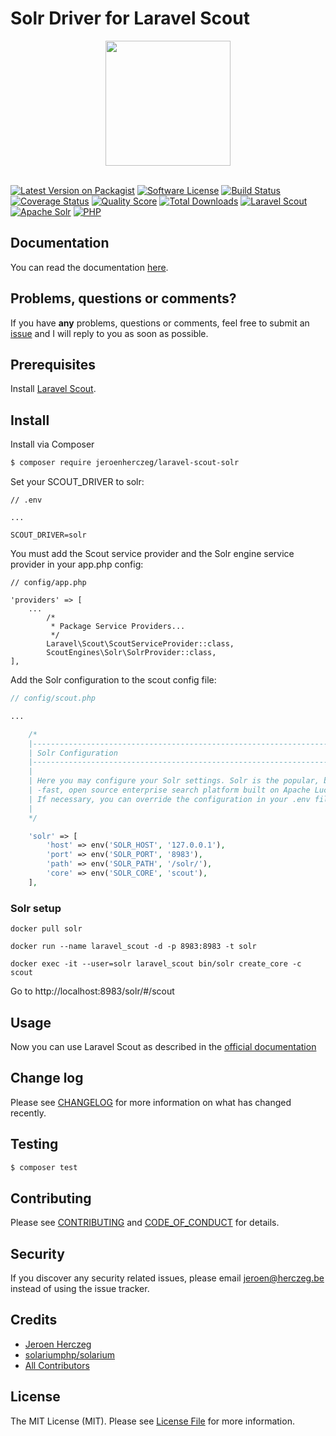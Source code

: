 # Solr Driver for Laravel Scout

<p align="center"><img src="http://lucene.apache.org/solr/assets/identity/Solr_Logo_on_white.png" width="200px"><br><br></p>

[![Latest Version on Packagist][ico-version]][link-packagist]
[![Software License][ico-license]](LICENSE.md)
[![Build Status][ico-travis]][link-travis]
[![Coverage Status][ico-scrutinizer]][link-scrutinizer]
[![Quality Score][ico-code-quality]][link-code-quality]
[![Total Downloads][ico-downloads]][link-downloads]
[![Laravel Scout][ico-laravel-scout]][link-laravel-scout]
[![Apache Solr][ico-solr]][link-solr]
[![PHP][ico-php]][link-php]

## Documentation

You can read the documentation [here](https://solr-driver-for-laravel-scout.readthedocs.io/en/latest/).

## Problems, questions or comments?

If you have **any** problems, questions or comments, feel free to submit an [issue](link-issue) and I will reply to you as soon as possible.


## Prerequisites

Install [Laravel Scout](https://laravel.com/docs/5.7/scout#installation).

## Install

Install via Composer

``` bash
$ composer require jeroenherczeg/laravel-scout-solr
```

Set your SCOUT_DRIVER to solr:

```
// .env

...

SCOUT_DRIVER=solr
```


You must add the Scout service provider and the Solr engine service provider in your app.php config:

```
// config/app.php

'providers' => [
    ...
        /*
         * Package Service Providers...
         */
        Laravel\Scout\ScoutServiceProvider::class,
        ScoutEngines\Solr\SolrProvider::class,
],
```

Add the Solr configuration to the scout config file:

```php
// config/scout.php

...

    /*
    |--------------------------------------------------------------------------
    | Solr Configuration
    |--------------------------------------------------------------------------
    |
    | Here you may configure your Solr settings. Solr is the popular, blazing
    | -fast, open source enterprise search platform built on Apache Lucene.
    | If necessary, you can override the configuration in your .env file.
    |
    */

    'solr' => [
        'host' => env('SOLR_HOST', '127.0.0.1'),
        'port' => env('SOLR_PORT', '8983'),
        'path' => env('SOLR_PATH', '/solr/'),
        'core' => env('SOLR_CORE', 'scout'),
    ],
```

### Solr setup

```
docker pull solr

docker run --name laravel_scout -d -p 8983:8983 -t solr

docker exec -it --user=solr laravel_scout bin/solr create_core -c scout

```

Go to http://localhost:8983/solr/#/scout


## Usage

Now you can use Laravel Scout as described in the [official documentation](https://laravel.com/docs/5.7/scout)

## Change log

Please see [CHANGELOG](CHANGELOG.md) for more information on what has changed recently.

## Testing

``` bash
$ composer test
```

## Contributing

Please see [CONTRIBUTING](CONTRIBUTING.md) and [CODE_OF_CONDUCT](CODE_OF_CONDUCT.md) for details.

## Security

If you discover any security related issues, please email jeroen@herczeg.be instead of using the issue tracker.

## Credits

- [Jeroen Herczeg][link-author]
- [solariumphp/solarium](https://github.com/solariumphp/solarium)
- [All Contributors][link-contributors]

## License

The MIT License (MIT). Please see [License File](LICENSE.md) for more information.

[ico-version]: https://img.shields.io/packagist/v/jeroenherczeg/laravel-scout-solr.svg?style=flat-square
[ico-license]: https://img.shields.io/badge/license-MIT-brightgreen.svg?style=flat-square
[ico-travis]: https://img.shields.io/travis/jeroenherczeg/laravel-scout-solr/master.svg?style=flat-square
[ico-scrutinizer]: https://img.shields.io/scrutinizer/coverage/g/jeroenherczeg/laravel-scout-solr.svg?style=flat-square
[ico-code-quality]: https://img.shields.io/scrutinizer/g/jeroenherczeg/laravel-scout-solr.svg?style=flat-square
[ico-downloads]: https://img.shields.io/packagist/dt/jeroenherczeg/laravel-scout-solr.svg?style=flat-square
[ico-laravel-scout]: https://img.shields.io/badge/laravel%20scout-v5-blue.svg?style=flat-square
[ico-solr]: https://img.shields.io/badge/apache%20solr-7.5-blue.svg?style=flat-square
[ico-php]: https://img.shields.io/badge/php-7-blue.svg?style=flat-square

[link-packagist]: https://packagist.org/packages/jeroenherczeg/laravel-scout-solr
[link-travis]: https://travis-ci.org/jeroenherczeg/laravel-scout-solr
[link-scrutinizer]: https://scrutinizer-ci.com/g/jeroenherczeg/laravel-scout-solr/code-structure
[link-code-quality]: https://scrutinizer-ci.com/g/jeroenherczeg/laravel-scout-solr
[link-downloads]: https://packagist.org/packages/jeroenherczeg/laravel-scout-solr
[link-author]: https://github.com/jeroenherczeg
[link-contributors]: ../../contributors
[link-laravel-scout]: https://laravel.com/docs/5.7/scout
[link-solr]: http://lucene.apache.org/solr/
[link-php]: http://php.net/
[link-issues]: https://github.com/jeroenherczeg/laravel-scout-solr/issues
